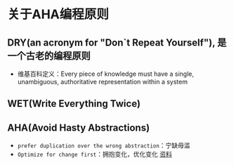 # 关于AHA编程原则
## DRY(an acronym for "Don`t Repeat Yourself"), 是一个古老的编程原则
* 维基百科定义：Every piece of knowledge must have a single, unambiguous, authoritative representation within a system
## WET(Write Everything Twice)
## AHA(Avoid Hasty Abstractions)
* `prefer duplication over the wrong abstraction`：宁缺毋滥
* `Optimize for change first`：拥抱变化，优化变化
[资料](https://kentcdodds.com/blog/aha-programming)